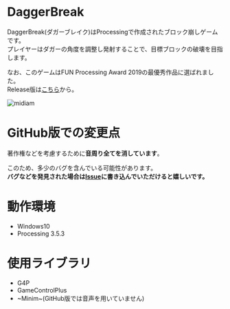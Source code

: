 # DaggerBreak
DaggerBreak(ダガーブレイク)はProcessingで作成されたブロック崩しゲームです。   
プレイヤーはダガーの角度を調整し発射することで、目標ブロックの破壊を目指します。
   
なお、このゲームはFUN Processing Award 2019の最優秀作品に選ばれました。   
Release版は[こちら](https://github.com/Atria64/DaggerBreak/releases)から。

![midiam](https://user-images.githubusercontent.com/49768768/73974963-b6c4d200-4968-11ea-86db-f897c9b10545.gif)

# GitHub版での変更点
著作権などを考慮するために**音周り全てを消しています**。
   
このため、多少のバグを含んでいる可能性があります。   
**バグなどを発見された場合は[Issue](https://github.com/Atria64/DaggerBreak/issues/new/choose)に書き込んでいただけると嬉しいです。**   

# 動作環境
 - Windows10
 - Processing 3.5.3
 
# 使用ライブラリ
 - G4P
 - GameControlPlus
 - ~Minim~(GitHub版では音声を用いていません)
